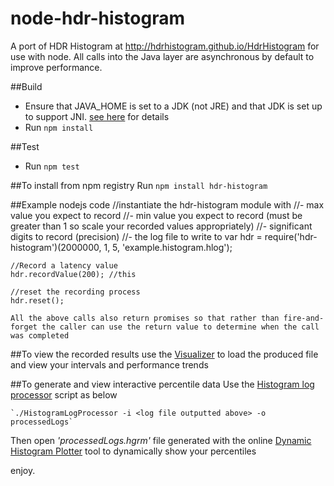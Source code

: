 # node-hdr-histogram
A port of HDR Histogram at http://hdrhistogram.github.io/HdrHistogram for use with node.
All calls into the Java layer are asynchronous by default to improve performance.

##Build
- Ensure that JAVA_HOME is set to a JDK (not JRE) and that JDK is set up to support JNI. [see
here](https://github.com/joeferner/node-java/issues/90#issuecomment-45613235) for details
- Run `npm install`

##Test
- Run `npm test`

##To install from npm registry
Run `npm install hdr-histogram`

##Example nodejs code
    //instantiate the hdr-histogram module with
    //- max value you expect to record
    //- min value you expect to record (must be greater than 1 so scale your recorded values appropriately)
    //- significant digits to record (precision)
    //- the log file to write to
    var hdr = require('hdr-histogram')(2000000, 1, 5, 'example.histogram.hlog');
    
    //Record a latency value
    hdr.recordValue(200); //this
    
    //reset the recording process
    hdr.reset();

    All the above calls also return promises so that rather than fire-and-forget the caller can use the return value to determine when the call was completed
    
    
##To view the recorded results
use the [Visualizer](https://github.com/ennerf/HdrHistogramVisualizer) to load the produced file and view your intervals and performance trends

##To generate and view interactive percentile data
Use the [Histogram log processor](https://github.com/HdrHistogram/HdrHistogram/blob/master/HistogramLogProcessor) script as below
    
    `./HistogramLogProcessor -i <log file outputted above> -o processedLogs`
Then open *'processedLogs.hgrm'* file generated with the online [Dynamic Histogram Plotter](http://hdrhistogram.github.io/HdrHistogram/plotFiles.html) tool to dynamically show your percentiles

enjoy.

